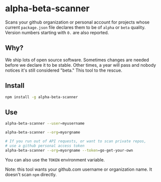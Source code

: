 # alpha-beta-scanner

Scans your github organization or personal account for projects whose current `package.json` file declares them to be of `alpha` or `beta` quality. Version numbers starting with `0.` are also reported.

## Why?

We ship lots of open source software. Sometimes changes are needed before we declare it to be stable. Other times, a year will pass and nobody notices it's still considered "beta." This tool to the rescue.

## Install
```bash
npm install -g alpha-beta-scanner
```

## Use

```bash
alpha-beta-scanner --user=myusername

alpha-beta-scanner --org=myorgname

# If you run out of API requests, or want to scan private repos,
# use a github personal access token
alpha-beta-scanner --org=myorgname --token=go-get-your-own
```

You can also use the `TOKEN` environment variable.

Note: this tool wants your github.com username or organization name. It doesn't scan `npm` directly.
